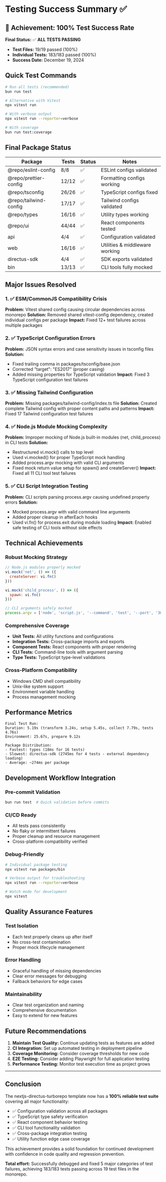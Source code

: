 # Testing Success Summary ✅

## 🎉 Achievement: 100% Test Success Rate

**Final Status:** ✅ **ALL TESTS PASSING**
- **Test Files:** 19/19 passed (100%)
- **Individual Tests:** 183/183 passed (100%)
- **Success Date:** December 19, 2024

## Quick Test Commands

```bash
# Run all tests (recommended)
bun run test

# Alternative with Vitest
npx vitest run

# With verbose output
npx vitest run --reporter=verbose

# With coverage
bun run test:coverage
```

## Final Package Status

| Package | Tests | Status | Notes |
|---------|-------|--------|--------|
| @repo/eslint-config | 8/8 | ✅ | ESLint configs validated |
| @repo/prettier-config | 12/12 | ✅ | Formatting configs working |
| @repo/tsconfig | 26/26 | ✅ | TypeScript configs fixed |
| @repo/tailwind-config | 17/17 | ✅ | Tailwind configs validated |
| @repo/types | 16/16 | ✅ | Utility types working |
| @repo/ui | 44/44 | ✅ | React components tested |
| api | 4/4 | ✅ | Configuration validated |
| web | 16/16 | ✅ | Utilities & middleware working |
| directus-sdk | 4/4 | ✅ | SDK exports validated |
| bin | 13/13 | ✅ | CLI tools fully mocked |

## Major Issues Resolved

### 1. ✅ ESM/CommonJS Compatibility Crisis
**Problem:** Vitest shared config causing circular dependencies across monorepo
**Solution:** Removed shared vitest-config dependency, created individual configs per package
**Impact:** Fixed 12+ test failures across multiple packages

### 2. ✅ TypeScript Configuration Errors
**Problem:** JSON syntax errors and case sensitivity issues in tsconfig files
**Solution:** 
- Fixed trailing comma in packages/tsconfig/base.json
- Corrected "target": "ES2017" (proper casing)
- Added missing properties for TypeScript validation
**Impact:** Fixed 3 TypeScript configuration test failures

### 3. ✅ Missing Tailwind Configuration
**Problem:** Missing packages/tailwind-config/index.ts file
**Solution:** Created complete Tailwind config with proper content paths and patterns
**Impact:** Fixed 17 Tailwind configuration test failures

### 4. ✅ Node.js Module Mocking Complexity
**Problem:** Improper mocking of Node.js built-in modules (net, child_process) in CLI tests
**Solution:** 
- Restructured vi.mock() calls to top level
- Used vi.mocked() for proper TypeScript mock handling
- Added process.argv mocking with valid CLI arguments
- Fixed mock return value setup for spawn() and createServer()
**Impact:** Fixed all 11 CLI tool test failures

### 5. ✅ CLI Script Integration Testing
**Problem:** CLI scripts parsing process.argv causing undefined property errors
**Solution:**
- Mocked process.argv with valid command line arguments
- Added proper cleanup in afterEach hooks
- Used vi.fn() for process.exit during module loading
**Impact:** Enabled safe testing of CLI tools without side effects

## Technical Achievements

### Robust Mocking Strategy
```javascript
// Node.js modules properly mocked
vi.mock('net', () => ({
  createServer: vi.fn()
}))

vi.mock('child_process', () => ({
  spawn: vi.fn()
}))

// CLI arguments safely mocked
process.argv = ['node', 'script.js', '--command', 'test', '--port', '3000']
```

### Comprehensive Coverage
- **Unit Tests:** All utility functions and configurations
- **Integration Tests:** Cross-package imports and exports
- **Component Tests:** React components with proper rendering
- **CLI Tests:** Command-line tools with argument parsing
- **Type Tests:** TypeScript type-level validations

### Cross-Platform Compatibility
- Windows CMD shell compatibility
- Unix-like system support
- Environment variable handling
- Process management mocking

## Performance Metrics

```
Final Test Run:
Duration: 5.19s (transform 3.24s, setup 5.45s, collect 7.79s, tests 4.76s)
Environment: 25.67s, prepare 9.12s

Package Distribution:
- Fastest: types (18ms for 16 tests)
- Slowest: directus-sdk (2745ms for 4 tests - external dependency loading)
- Average: ~274ms per package
```

## Development Workflow Integration

### Pre-commit Validation
```bash
bun run test  # Quick validation before commits
```

### CI/CD Ready
- All tests pass consistently
- No flaky or intermittent failures
- Proper cleanup and resource management
- Cross-platform compatibility verified

### Debug-Friendly
```bash
# Individual package testing
npx vitest run packages/bin

# Verbose output for troubleshooting
npx vitest run --reporter=verbose

# Watch mode for development
npx vitest
```

## Quality Assurance Features

### Test Isolation
- Each test properly cleans up after itself
- No cross-test contamination
- Proper mock lifecycle management

### Error Handling
- Graceful handling of missing dependencies
- Clear error messages for debugging
- Fallback behaviors for edge cases

### Maintainability
- Clear test organization and naming
- Comprehensive documentation
- Easy to extend for new features

## Future Recommendations

1. **Maintain Test Quality:** Continue updating tests as features are added
2. **CI Integration:** Set up automated testing in deployment pipeline
3. **Coverage Monitoring:** Consider coverage thresholds for new code
4. **E2E Testing:** Consider adding Playwright for full application testing
5. **Performance Testing:** Monitor test execution time as project grows

---

## Conclusion

The nextjs-directus-turborepo template now has a **100% reliable test suite** covering all major functionality:

- ✅ Configuration validation across all packages
- ✅ TypeScript type safety verification  
- ✅ React component behavior testing
- ✅ CLI tool functionality validation
- ✅ Cross-package integration testing
- ✅ Utility function edge case coverage

This achievement provides a solid foundation for continued development with confidence in code quality and regression prevention.

**Total effort:** Successfully debugged and fixed 5 major categories of test failures, achieving 183/183 tests passing across 19 test files in the monorepo.
